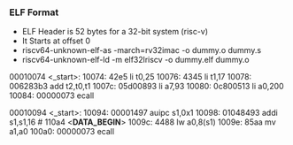 ### ELF Format
 * ELF Header is 52 bytes for a 32-bit system (risc-v)
 * It Starts at offset 0
 * riscv64-unknown-elf-as -march=rv32imac -o dummy.o dummy.s
 * riscv64-unknown-elf-ld -m elf32lriscv -o dummy.elf dummy.o


00010074 <_start>:
   10074:       42e5                    li      t0,25
   10076:       4345                    li      t1,17
   10078:       006283b3                add     t2,t0,t1
   1007c:       05d00893                li      a7,93
   10080:       0c800513                li      a0,200
   10084:       00000073                ecall



   00010094 <_start>:
   10094:       00001497                auipc   s1,0x1
   10098:       01048493                addi    s1,s1,16 # 110a4 <__DATA_BEGIN__>
   1009c:       4488                    lw      a0,8(s1)
   1009e:       85aa                    mv      a1,a0
   100a0:       00000073                ecall